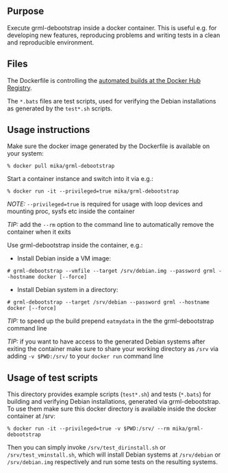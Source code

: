 Purpose
-------

Execute grml-debootstrap inside a docker container.
This is useful e.g. for developing new features, reproducing problems and writing tests in a clean and reproducible environment.

Files
-----

The Dockerfile is controlling the [automated builds at the Docker Hub Registry](https://registry.hub.docker.com/u/mika/grml-debootstrap/).

The `*.bats` files are test scripts, used for verifying the Debian installations as generated by the `test*.sh` scripts.

Usage instructions
------------------

Make sure the docker image generated by the Dockerfile is available on your system:

````
% docker pull mika/grml-debootstrap
````

Start a container instance and switch into it via e.g.:

````
% docker run -it --privileged=true mika/grml-debootstrap
````

*NOTE:* `--privileged=true` is required for usage with loop devices and mounting proc, sysfs etc inside the container

*TIP:* add the `--rm` option to the command line to automatically remove the container when it exits

Use grml-debootstrap inside the container, e.g.:

* Install Debian inside a VM image:

````
# grml-debootstrap --vmfile --target /srv/debian.img --password grml --hostname docker [--force]
````

* Install Debian system in a directory:

````
# grml-debootstrap --target /srv/debian --password grml --hostname docker [--force]
````

*TIP:* to speed up the build prepend `eatmydata` in the the grml-debootstrap command line

*TIP:* if you want to have access to the generated Debian systems after exiting the container make sure to share your working directory as `/srv` via adding `-v $PWD:/srv/` to your `docker run` command line

Usage of test scripts
---------------------

This directory provides example scripts (`test*.sh`) and tests (`*.bats`) for building and verifying Debian installations, generated via grml-debootstrap.
To use them make sure this docker directory is available inside the docker container at /srv:

````
% docker run -it --privileged=true -v $PWD:/srv/ --rm mika/grml-debootstrap
````

Then you can simply invoke `/srv/test_dirinstall.sh` or `/srv/test_vminstall.sh`, which will install Debian systems at `/srv/debian` or `/srv/debian.img` respectively and run some tests on the resulting systems.
